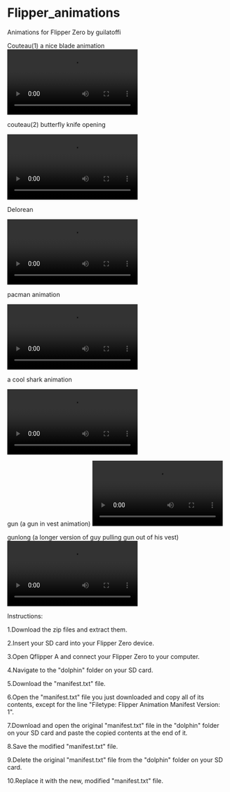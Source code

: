 # Flipper_animations
Animations for Flipper Zero by guilatoffi


Couteau(1) a nice blade animation
<video src="https://user-images.githubusercontent.com/98189594/212782023-6383d935-896d-4c5c-ad4c-3738707e8ac9.mp4" controls>
  Your browser does not support the video tag.
</video>



couteau(2) butterfly knife opening

<video src="https://user-images.githubusercontent.com/98189594/212782030-3e0bb92f-f589-47c6-a0ce-4cafcd60bc94.mp4" controls>
  Your browser does not support the video tag.
</video>



Delorean 


<video src="https://user-images.githubusercontent.com/98189594/212782035-81ec1723-43c1-4496-9afa-60c216724d05.mp4" controls>
  Your browser does not support the video tag.
</video>



pacman animation

<video src="https://user-images.githubusercontent.com/98189594/212782040-3292b873-b8ee-4ee8-a102-599fd00a7a9b.mp4" controls>
  Your browser does not support the video tag.
</video>


a cool shark animation

<video src="https://user-images.githubusercontent.com/98189594/212782046-2991b999-14a1-47f2-aede-6531b277444f.mp4" controls>
  Your browser does not support the video tag.
</video>

gun (a gun in vest animation)
<video src="https://user-images.githubusercontent.com/98189594/213606009-24d6d33e-0c4d-4657-a0dc-b65a74ffa0e2.mp4" controls>
  Your browser does not support the video tag.
</video>



gunlong (a longer version of guy pulling gun out of his vest)
<video src="https://user-images.githubusercontent.com/98189594/213741207-ddbfc0ae-501c-48f1-b04e-2074bec4c517.mp4" controls>
  Your browser does not support the video tag.
</video>









Instructions:

1.Download the zip files and extract them.

2.Insert your SD card into your Flipper Zero device.

3.Open Qflipper A and connect your Flipper Zero to your computer.

4.Navigate to the "dolphin" folder on your SD card.

5.Download the "manifest.txt" file.

6.Open the "manifest.txt" file you just downloaded and copy all of its contents, except for the line "Filetype: Flipper Animation Manifest Version: 1".

7.Download and open the original "manifest.txt" file in the "dolphin" folder on your SD card and paste the copied contents at the end of it.

8.Save the modified "manifest.txt" file.

9.Delete the original "manifest.txt" file from the "dolphin" folder on your SD card.

10.Replace it with the new, modified "manifest.txt" file.


